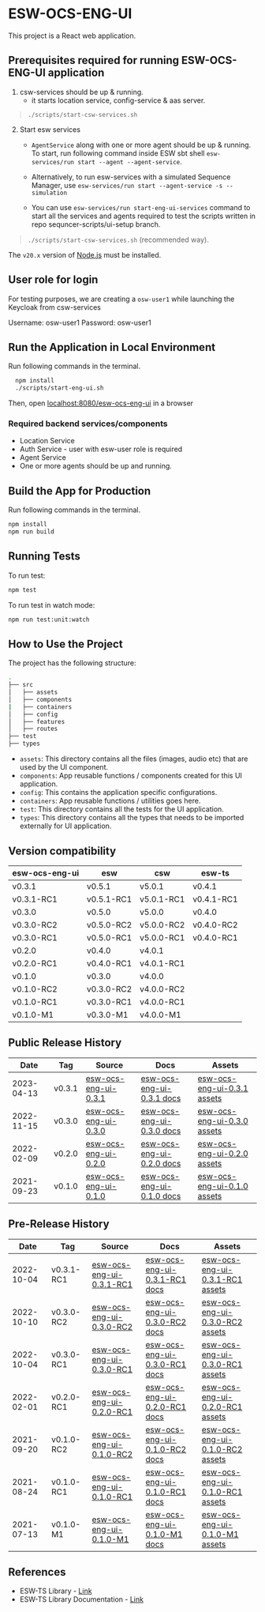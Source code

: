 # ESW-OCS-ENG-UI

This project is a React web application.

## Prerequisites required for running ESW-OCS-ENG-UI application

1. csw-services should be up & running.
    - it starts location service, config-service & aas server.

> `./scripts/start-csw-services.sh`

2. Start esw services
    - `AgentService` along with one or more agent should be up & running. To start, run following command inside ESW sbt shell `esw-services/run start --agent --agent-service`.

    - Alternatively, to run esw-services with a simulated Sequence Manager, use
    `esw-services/run start --agent-service -s --simulation`

    - You can use `esw-services/run start-eng-ui-services` command to start all the services and agents required to test the scripts written in repo sequncer-scripts/ui-setup branch.

> `./scripts/start-csw-services.sh` (recommended way).

The `v20.x` version of [Node.js](https://nodejs.org/en/download/package-manager/) must be installed.

## User role for login

For testing purposes, we are creating a `osw-user1` while launching the Keycloak from csw-services

Username: osw-user1
Password: osw-user1

## Run the Application in Local Environment

Run following commands in the terminal.

  ```bash
    npm install
    ./scripts/start-eng-ui.sh
  ```

Then, open [localhost:8080/esw-ocs-eng-ui](http://localhost:8000/esw-ocs-eng-ui/) in a browser

### Required backend services/components

- Location Service
- Auth Service - user with esw-user role is required
- Agent Service
- One or more agents should be up and running.

## Build the App for Production

Run following commands in the terminal.

```bash
npm install
npm run build
```

## Running Tests

To run test:

```bash
npm test
```

To run test in watch mode:

```bash
npm run test:unit:watch
```

## How to Use the Project

The project has the following structure:

```bash
.
├── src
│   ├── assets
│   ├── components
|   ├── containers
│   ├── config
│   ├── features
│   ├── routes
├── test
├── types
```

- `assets`: This directory contains all the files (images, audio etc) that are used by the UI component.
- `components`: App reusable functions / components created for this UI application.
- `config`: This contains the application specific configurations.
- `containers`: App reusable functions / utilities goes here.
- `test`: This directory contains all the tests for the UI application.
- `types`: This directory contains all the types that needs to be imported externally for UI application.

## Version compatibility

| esw-ocs-eng-ui | esw        | csw        | esw-ts     |
|----------------|------------|------------|------------|
| v0.3.1         | v0.5.1     | v5.0.1     | v0.4.1     |
| v0.3.1-RC1     | v0.5.1-RC1 | v5.0.1-RC1 | v0.4.1-RC1 |
| v0.3.0         | v0.5.0     | v5.0.0     | v0.4.0     |
| v0.3.0-RC2     | v0.5.0-RC2 | v5.0.0-RC2 | v0.4.0-RC2 |
| v0.3.0-RC1     | v0.5.0-RC1 | v5.0.0-RC1 | v0.4.0-RC1 |
| v0.2.0         | v0.4.0     | v4.0.1     |            |
| v0.2.0-RC1     | v0.4.0-RC1 | v4.0.1-RC1 |            |
| v0.1.0         | v0.3.0     | v4.0.0     |            |
| v0.1.0-RC2     | v0.3.0-RC2 | v4.0.0-RC2 |            |
| v0.1.0-RC1     | v0.3.0-RC1 | v4.0.0-RC1 |            |
| v0.1.0-M1      | v0.3.0-M1  | v4.0.0-M1  |            |

## Public Release History

| Date       | Tag    | Source                                                                            | Docs                                                                             | Assets                                                                                           |
|------------|--------|-----------------------------------------------------------------------------------|----------------------------------------------------------------------------------|--------------------------------------------------------------------------------------------------|
| 2023-04-13 | v0.3.1 | [esw-ocs-eng-ui-0.3.1](https://github.com/tmtsoftware/esw-ocs-eng-ui/tree/v0.3.1) | [esw-ocs-eng-ui-0.3.1 docs](https://tmtsoftware.github.io/esw-ocs-eng-ui/0.3.1/) | [esw-ocs-eng-ui-0.3.1 assets](https://github.com/tmtsoftware/esw-ocs-eng-ui/releases/tag/v0.3.1) |
| 2022-11-15 | v0.3.0 | [esw-ocs-eng-ui-0.3.0](https://github.com/tmtsoftware/esw-ocs-eng-ui/tree/v0.3.0) | [esw-ocs-eng-ui-0.3.0 docs](https://tmtsoftware.github.io/esw-ocs-eng-ui/0.3.0/) | [esw-ocs-eng-ui-0.3.0 assets](https://github.com/tmtsoftware/esw-ocs-eng-ui/releases/tag/v0.3.0) |
| 2022-02-09 | v0.2.0 | [esw-ocs-eng-ui-0.2.0](https://github.com/tmtsoftware/esw-ocs-eng-ui/tree/v0.2.0) | [esw-ocs-eng-ui-0.2.0 docs](https://tmtsoftware.github.io/esw-ocs-eng-ui/0.2.0/) | [esw-ocs-eng-ui-0.2.0 assets](https://github.com/tmtsoftware/esw-ocs-eng-ui/releases/tag/v0.2.0) |
| 2021-09-23 | v0.1.0 | [esw-ocs-eng-ui-0.1.0](https://github.com/tmtsoftware/esw-ocs-eng-ui/tree/v0.1.0) | [esw-ocs-eng-ui-0.1.0 docs](https://tmtsoftware.github.io/esw-ocs-eng-ui/0.1.0/) | [esw-ocs-eng-ui-0.1.0 assets](https://github.com/tmtsoftware/esw-ocs-eng-ui/releases/tag/v0.1.0) |

## Pre-Release History

| Date       | Tag        | Source                                                                                    | Docs                                                                                     | Assets                                                                                                   |
|------------|------------|-------------------------------------------------------------------------------------------|------------------------------------------------------------------------------------------|----------------------------------------------------------------------------------------------------------|
| 2022-10-04 | v0.3.1-RC1 | [esw-ocs-eng-ui-0.3.1-RC1](https://github.com/tmtsoftware/esw-ocs-eng-ui/tree/v0.3.1-RC1) | [esw-ocs-eng-ui-0.3.1-RC1 docs](https://tmtsoftware.github.io/esw-ocs-eng-ui/0.3.1-RC1/) | [esw-ocs-eng-ui-0.3.1-RC1 assets](https://github.com/tmtsoftware/esw-ocs-eng-ui/releases/tag/v0.3.1-RC1) |
| 2022-10-10 | v0.3.0-RC2 | [esw-ocs-eng-ui-0.3.0-RC2](https://github.com/tmtsoftware/esw-ocs-eng-ui/tree/v0.3.0-RC2) | [esw-ocs-eng-ui-0.3.0-RC2 docs](https://tmtsoftware.github.io/esw-ocs-eng-ui/0.3.0-RC2/) | [esw-ocs-eng-ui-0.3.0-RC2 assets](https://github.com/tmtsoftware/esw-ocs-eng-ui/releases/tag/v0.3.0-RC2) |
| 2022-10-04 | v0.3.0-RC1 | [esw-ocs-eng-ui-0.3.0-RC1](https://github.com/tmtsoftware/esw-ocs-eng-ui/tree/v0.3.0-RC1) | [esw-ocs-eng-ui-0.3.0-RC1 docs](https://tmtsoftware.github.io/esw-ocs-eng-ui/0.3.0-RC1/) | [esw-ocs-eng-ui-0.3.0-RC1 assets](https://github.com/tmtsoftware/esw-ocs-eng-ui/releases/tag/v0.3.0-RC1) |
| 2022-02-01 | v0.2.0-RC1 | [esw-ocs-eng-ui-0.2.0-RC1](https://github.com/tmtsoftware/esw-ocs-eng-ui/tree/v0.2.0-RC1) | [esw-ocs-eng-ui-0.2.0-RC1 docs](https://tmtsoftware.github.io/esw-ocs-eng-ui/0.2.0-RC1/) | [esw-ocs-eng-ui-0.2.0-RC1 assets](https://github.com/tmtsoftware/esw-ocs-eng-ui/releases/tag/v0.2.0-RC1) |
| 2021-09-20 | v0.1.0-RC2 | [esw-ocs-eng-ui-0.1.0-RC2](https://github.com/tmtsoftware/esw-ocs-eng-ui/tree/v0.1.0-RC2) | [esw-ocs-eng-ui-0.1.0-RC2 docs](https://tmtsoftware.github.io/esw-ocs-eng-ui/0.1.0-RC2/) | [esw-ocs-eng-ui-0.1.0-RC2 assets](https://github.com/tmtsoftware/esw-ocs-eng-ui/releases/tag/v0.1.0-RC2) |
| 2021-08-24 | v0.1.0-RC1 | [esw-ocs-eng-ui-0.1.0-RC1](https://github.com/tmtsoftware/esw-ocs-eng-ui/tree/v0.1.0-RC1) | [esw-ocs-eng-ui-0.1.0-RC1 docs](https://tmtsoftware.github.io/esw-ocs-eng-ui/0.1.0-RC1/) | [esw-ocs-eng-ui-0.1.0-RC1 assets](https://github.com/tmtsoftware/esw-ocs-eng-ui/releases/tag/v0.1.0-RC1) |
| 2021-07-13 | v0.1.0-M1  | [esw-ocs-eng-ui-0.1.0-M1](https://github.com/tmtsoftware/esw-ocs-eng-ui/tree/v0.1.0-M1)   | [esw-ocs-eng-ui-0.1.0-M1 docs](https://tmtsoftware.github.io/esw-ocs-eng-ui/0.1.0-M1/)   | [esw-ocs-eng-ui-0.1.0-M1 assets](https://github.com/tmtsoftware/esw-ocs-eng-ui/releases/tag/v0.1.0-M1)   |

## References

- ESW-TS Library - [Link](https://github.com/tmtsoftware/esw-ts/)
- ESW-TS Library Documentation - [Link](https://tmtsoftware.github.io/esw-ts/)
